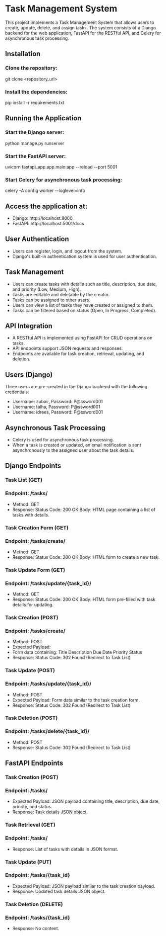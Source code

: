 # Task Management System

This project implements a Task Management System that allows users to create, update, delete, and assign tasks. The system consists of a Django backend for the web application, FastAPI for the RESTful API, and Celery for asynchronous task processing.

## Installation

### Clone the repository:
git clone <repository_url>

### Install the dependencies:
pip install -r requirements.txt

## Running the Application

### Start the Django server:
python manage.py runserver

### Start the FastAPI server:
uvicorn fastapi_app.app.main:app --reload --port 5001

### Start Celery for asynchronous task processing:
celery -A config worker --loglevel=info


## Access the application at:
* Django: http://localhost:8000
* FastAPI: http://localhost:5001/docs


## User Authentication
* Users can register, login, and logout from the system.
* Django's built-in authentication system is used for user authentication.


## Task Management
* Users can create tasks with details such as title, description, due date, and priority (Low, Medium, High).
* Tasks are editable and deletable by the creator.
* Tasks can be assigned to other users.
* Users can view a list of tasks they have created or assigned to them.
* Tasks can be filtered based on status (Open, In Progress, Completed).


## API Integration
* A RESTful API is implemented using FastAPI for CRUD operations on tasks.
* API endpoints support JSON requests and responses.
* Endpoints are available for task creation, retrieval, updating, and deletion.


## Users (Django)
Three users are pre-created in the Django backend with the following credentials:
* Username: zubair, Password: P@ssword001
* Username: talha, Password: P@ssword001
* Username: idrees, Password: P@ssword001


## Asynchronous Task Processing
* Celery is used for asynchronous task processing.
* When a task is created or updated, an email notification is sent asynchronously to the assigned user about the task details.


## Django Endpoints

### Task List (GET)
### Endpoint: /tasks/
* Method: GET
* Response:
    Status Code: 200 OK
    Body: HTML page containing a list of tasks with details.

### Task Creation Form (GET)
### Endpoint: /tasks/create/
* Method: GET
* Response:
    Status Code: 200 OK
    Body: HTML form to create a new task.

### Task Update Form (GET)
### Endpoint: /tasks/update/{task_id}/
* Method: GET
* Response:
    Status Code: 200 OK
    Body: HTML form pre-filled with task details for updating.

### Task Creation (POST)
### Endpoint: /tasks/create/
* Method: POST
* Expected Payload:
* Form data containing:
    Title
    Description
    Due Date
    Priority
    Status
* Response:
    Status Code: 302 Found (Redirect to Task List)

### Task Update (POST)
### Endpoint: /tasks/update/{task_id}/
* Method: POST
* Expected Payload:
    Form data similar to the task creation form.
* Response:
    Status Code: 302 Found (Redirect to Task List)

### Task Deletion (POST)
### Endpoint: /tasks/delete/{task_id}/
* Method: POST
* Response:
    Status Code: 302 Found (Redirect to Task List)

## FastAPI Endpoints

### Task Creation (POST)
### Endpoint: /tasks/
* Expected Payload: JSON payload containing title, description, due date, priority, and status.
* Response: Task details JSON object.

### Task Retrieval (GET)
### Endpoint: /tasks/
* Response: List of tasks with details in JSON format.

### Task Update (PUT)
### Endpoint: /tasks/{task_id}
* Expected Payload: JSON payload similar to the task creation payload.
* Response: Updated task details JSON object.

### Task Deletion (DELETE)
### Endpoint: /tasks/{task_id}
* Response: No content.